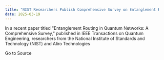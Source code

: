 ```yaml
---
title: "NIST Researchers Publish Comprehensive Survey on Entanglement Routing in Quantum Networks"
date: 2025-03-19
---
```


In a recent paper titled "Entanglement Routing in Quantum Networks: A Comprehensive Survey," published in IEEE Transactions on Quantum Engineering, researchers from the National Institute of Standards and Technology (NIST) and Aliro Technologies

Go to Source
